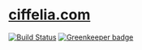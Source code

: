 # [ciffelia.com](https://ciffelia.com/)
[![Build Status](https://travis-ci.org/ciffelia/ciffelia.com.svg?branch=master)](https://travis-ci.org/ciffelia/ciffelia.com)
[![Greenkeeper badge](https://badges.greenkeeper.io/ciffelia/ciffelia.com.svg)](https://greenkeeper.io/)

